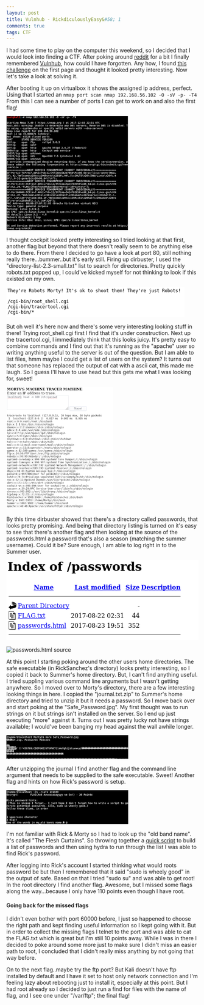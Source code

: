 ```yaml
---
layout: post
title: Vulnhub - RickdiculouslyEasy&#58; 1
comments: true
tags: CTF
---
```


I had some time to play on the computer this weekend, so I decided that I would look into finding a CTF. After poking around [reddit](https://www.reddit.com/r/securityCTF) for a bit I finally remembered [Vulnhub](https://www.vulnhub.com/), how could I have forgotten. Any how, I found [this challenge](https://www.vulnhub.com/entry/rickdiculouslyeasy-1,207/) on the first page and thought it looked pretty interesting. Now let's take a look at solving it.

After booting it up on virtualbox it shows the assigned ip address, perfect. Using that I started an `nmap port scan nmap 192.168.56.102 -O -sV -p- -T4` From this I can see a number of ports I can get to work on and also the first flag!

![nmap output](/imgs/nmap.png)

I thought cockpit looked pretty interesting so I tried looking at that first, another flag but beyond that there doesn't really seem to be anything else to do there. From there I decided to go have a look at port 80, still nothing really there...bummer..but it's early still. Firing up dirbuster, I used the "directory-list-2.3-small.txt" list to search for directories. Pretty quickly robots.txt popped up, I could've kicked myself for not thinking to look if this existed on my own.

![the contents of robots.txt](/imgs/robots.png)

But oh well it's here now and there's some very interesting looking stuff in there! Trying root_shell.cgi first I find that it's under construction. Next up the tracertool.cgi, I immediately think that this looks
juicy. It's pretty easy to combine commands and I find out that it's running as the "apache" user so writing anything useful to the server is out of the
question. But I am able to list files, hmm maybe I could get a list of users on the system? It turns out that someone has replaced the output of cat with a ascii cat, this made me laugh. So I guess I'll have to use head but this gets me what I was looking for, sweet!

![list of users](/imgs/tracertool.png)

By this time dirbuster showed that there's a directory called passwords, that looks pretty promising. And being that directory listing is turned on it's easy to see that there's another flag and then looking at the source of the passwords.html a password that's also a season (matching the summer username). Could it be?
Sure enough, I am able to log right in to the Summer user.

![directory listing](/imgs/passwords_dir.png)

![passwords.html source](/imgs/password_html.png)

At this point I starting poking around the other users home directories. The safe executable (in RickSanchez's directory) looks pretty interesting, so I copied it back to Summer's home directory. But, I can't find anything useful. I tried suppling various command line arguments but I wasn't getting anywhere.
So I moved over to Morty's directory, there are a few interesting looking things in here. I copied the "journal.txt.zip" to Summer's home directory and tried to unzip it but it needs a password. So I move back over and start poking at the "Safe_Password.jpg". My first thought was to run strings on it but strings isn't installed on the server. So I end up just executing "more" against it. Turns out I was pretty lucky not have strings available; I would've been banging my head against the wall awhile longer.

![output of more Safe_Password.jpg](/imgs/safe_password.png)

After unzipping the journal I find another flag and the command line argument that needs to be supplied to the safe executable. Sweet! Another flag and hints on how Rick's password is setup.

![safe executable and password hints](/imgs/safe_executable.png)

I'm not familiar with Rick & Morty so I had to look up the "old band name". It's called "The Flesh Curtains". So throwing together a [quick script](https://gitlab.com/snippets/1687230) to build a list of passwords and then using hydra to run through the list I was able to find Rick's password.

After logging into Rick's account I started thinking what would roots password be but then I remembered that it said "sudo is wheely good" in the output of safe. Based on that I tried "sudo su" and was able to get root! In the root directory I find another flag. Awesome, but I missed some flags along the way...because I only have 110 points even though I have root.

#### Going back for the missed flags

I didn't even bother with port 60000 before, I just so happened to choose the right path and kept finding useful information so I kept going with it. But in order to collect the missing flags I telnet to the port and was able to cat the FLAG.txt which is great but I'm still 10 points away. While I was in there I decided to poke around some more just to make sure I didn't miss an easier path to root, I concluded that I didn't really miss anything by not going that way before.

On to the next flag..maybe try the ftp port? But Kali doesn't have ftp installed by default and I have it set to host only network connection and I'm feeling lazy about rebooting just to install it, especially at this point. But I had root already so I decided to just run a find for files with the name of flag, and I see one under "/var/ftp"; the final flag!